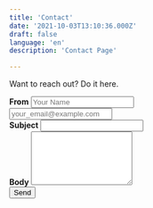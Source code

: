 ```yaml
---
title: 'Contact'
date: '2021-10-03T13:10:36.000Z'
draft: false
language: 'en'
description: 'Contact Page'

---
```


<!-- @format -->
<section class="lg:pb-24">
    <div class="max-w-screen-md px-4 mx-auto">
        <p class="
            mb-8
            font-light
            text-center
            text-gray-500
            lg:mb-16
            dark:text-gray-400
            sm:text-xl"
        >Want to reach out? Do it here.</p>
        <form
            name="contact"
            class="space-y-8"
            action="https://obowgpyafc.execute-api.us-west-2.amazonaws.com"
            method="POST"
            >
            <!-- Sender name --><div class="my-4">
                <label
                    for="email"
                    class="
                        block
                        mb-2
                        font-medium
                        text-gray-900
                        text-md
                        dark:text-gray-300
                    "
                ><strong>From</strong></label>
                <input
                    type="text"
                    id="sender_name"
                    placeholder="Your Name"
                    name="sender_name"
                    class="
                        shadow-sm
                        bg-gray-50
                        border
                        border-gray-300
                        text-gray-900
                        text-md
                        rounded-lg
                        focus:ring-indigo-500
                        focus:border-indigo-500
                        block
                        w-full
                        p-2.5
                        dark:bg-gray-700
                        dark:border-gray-600
                        dark:placeholder-gray-400
                        dark:text-white
                        dark:focus:ring-indigo-500
                        dark:focus:border-indigo-500
                        dark:shadow-sm-light
                    "
                    required
                >
            </div>
            <!-- Sender email address --><div class="my-4">
                <input
                    type="email"
                    id="sender_email"
                    name="sender_email"
                    class="
                        shadow-sm
                        bg-gray-50
                        border
                        border-gray-300
                        text-gray-900
                        text-md
                        rounded-lg
                        focus:ring-indigo-500
                        focus:border-indigo-500
                        block
                        w-full
                        p-2.5
                        dark:bg-gray-700
                        dark:border-gray-600
                        dark:placeholder-gray-400
                        dark:text-white
                        dark:focus:ring-indigo-500
                        dark:focus:border-indigo-500
                        dark:shadow-sm-light
                    "
                    placeholder="your_email@example.com"
                    required
                >
            </div>
            <!-- Email subject --><div class="my-4">
                <label
                    for="subject"
                    class="
                        block
                        mb-2
                        font-medium
                        text-gray-900
                        text-md
                        dark:text-gray-300
                    "
                ><strong>Subject</strong></label>
                <input
                    type="text"
                    id="subject"
                    name="subject"
                    class="
                        block
                        w-full
                        p-3
                        text-gray-900
                        border
                        border-gray-300
                        rounded-lg
                        shadow-sm
                        text-md
                        bg-gray-50
                        focus:ring-indigo-500
                        focus:border-indigo-500
                        dark:bg-gray-700
                        dark:border-gray-600
                        dark:placeholder-gray-400
                        dark:text-white
                        dark:focus:ring-indigo-500
                        dark:focus:border-indigo-500
                        dark:shadow-sm-light
                    "
                    required
                >
            </div>
            <!-- Email body --><div class="my-4 sm:col-span-2">
                <label for="message" class="block mb-2 font-medium text-gray-900 text-md dark:text-gray-400"><strong>Body</strong></label>
                <textarea
                    id="message"
                    name="message"
                    rows="6"
                    class="
                        block
                        p-2.5
                        w-full
                        text-md
                        text-gray-900
                        bg-gray-50
                        rounded-lg
                        shadow-sm
                        border
                        border-gray-300
                        focus:ring-indigo-500
                        focus:border-indigo-500
                        dark:bg-gray-700
                        dark:border-gray-600
                        dark:placeholder-gray-400
                        dark:text-white
                        dark:focus:ring-indigo-500
                        dark:focus:border-indigo-500
                    "
                ></textarea>
            </div>
            <!-- Submit button --><div class="mt-6 lg:pb-16">
                <button
                    type="submit"
                    class="
                        px-5
                        py-3
                        font-bold
                        text-center
                        text-white
                        bg-indigo-600
                        rounded-lg
                        text-md
                        sm:w-fit
                        hover:bg-indigo-800
                        focus:ring-4
                        focus:outline-none
                        focus:ring-indigo-300
                        dark:bg-indigo-600
                        dark:hover:bg-indigo-700
                        dark:focus:ring-indigo-800
                    "
                >Send</button>
            </div>
        </form>
    </div>
</section>
